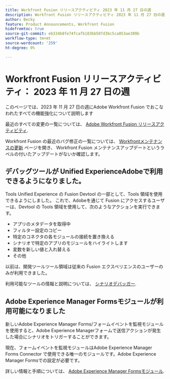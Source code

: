 ```yaml
---
title: Workfront Fusion リリースアクティビティ 2023 年 11 月 27 日の週
description: Workfront Fusion リリースアクティビティ 2023 年 11 月 27 日の週
author: Becky
feature: Product Announcements, Workfront Fusion
hidefromtoc: true
source-git-commit: eb334b8fe74fcafb183bb50fd3bc5ca853ae389b
workflow-type: tm+mt
source-wordcount: '259'
ht-degree: 0%

---
```


# Workfront Fusion リリースアクティビティ： 2023 年 11 月 27 日の週

このページでは、2023 年 11 月 27 日の週にAdobe Workfront Fusion でおこなわれたすべての機能強化について説明します

最近のすべての変更の一覧については、 [Adobe Workfront Fusion リリースアクティビティ](../../../product-announcements/product-releases/fusion-release-activity/fusion-release-activity.md).

Workfront Fusion の最近のバグ修正の一覧については、 [Workfrontメンテナンスの更新](https://experienceleague.adobe.com/docs/workfront-known-issues/releases/current-updates.html) ページを開き、 Workfront Fusion メンテナンスアップデートというラベルの付いたアップデートがないか確認します。

## デバッグツールが Unified ExperienceAdobeで利用できるようになりました。

Tools Unified Experience の Fusion Devtool の一部として、Tools 領域を使用できるようにしました。 これで、Adobeを通じて Fusion にアクセスするユーザーは、Devtool の Tools 領域を使用して、次のようなアクションを実行できます。

* アプリのメタデータを取得中
* フィルター設定のコピー
* 特定のコネクタの各モジュールの接続を置き換える
* シナリオで特定のアプリのモジュールをハイライトします
* 変数を新しい値と入れ替える
* その他

以前は、開発ツールツール領域は従来の Fusion エクスペリエンスのユーザーのみが利用できました。

利用可能なツールの情報と説明については、 [シナリオデバッガー](/help/quicksilver/workfront-fusion/scenarios/debug-scenarios-with-dev-tool.md#tools).

## Adobe Experience Manager Formsモジュールが利用可能になりました

新しいAdobe Experience Manager Forms/フォームイベントを監視モジュールを使用すると、Adobe Experience Managerフォームで送信アクションが発生した場合にシナリオをトリガーすることができます。

現在、フォームイベントを監視モジュールはAdobe Experience Manager Forms Connector で使用できる唯一のモジュールです。Adobe Experience Manager Formsでの設定が必要です。

詳しい情報と手順については、 [Adobe Experience Manager Formsモジュール](/help/quicksilver/workfront-fusion/apps-and-their-modules/aem-forms-modules.md).
